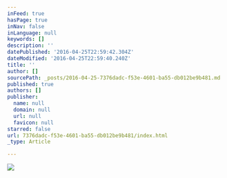 ```yaml
---
inFeed: true
hasPage: true
inNav: false
inLanguage: null
keywords: []
description: ''
datePublished: '2016-04-25T22:59:42.304Z'
dateModified: '2016-04-25T22:59:40.240Z'
title: ''
author: []
sourcePath: _posts/2016-04-25-7376dadc-f53e-4601-ba55-db012be9b481.md
published: true
authors: []
publisher:
  name: null
  domain: null
  url: null
  favicon: null
starred: false
url: 7376dadc-f53e-4601-ba55-db012be9b481/index.html
_type: Article

---
```

![](https://the-grid-user-content.s3-us-west-2.amazonaws.com/3e9ecf4e-aeee-4edb-8392-cb047f282e80.jpg)